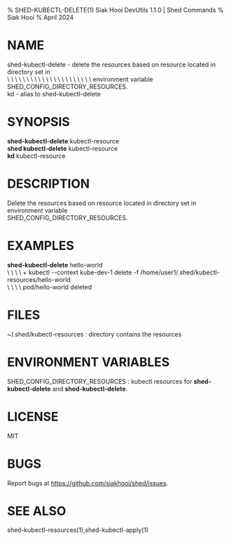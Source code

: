 % SHED-KUBECTL-DELETE(1) Siak Hooi DevUtils 1.1.0 | Shed Commands
% Siak Hooi
% April 2024

# NAME
shed-kubectl-delete - delete the resources based on resource located in directory set in \
\ \ \ \ \ \ \ \ \ \ \ \ \ \ \ \ \ \ \ \ \ \ environment variable SHED_CONFIG_DIRECTORY_RESOURCES.\
kd - alias to shed-kubectl-delete

# SYNOPSIS
**shed-kubectl-delete** kubectl-resource\
**shed kubectl-delete** kubectl-resource\
**kd** kubectl-resource

# DESCRIPTION
Delete the resources based on resource located in directory set in environment variable\
SHED_CONFIG_DIRECTORY_RESOURCES.

# EXAMPLES
**shed-kubectl-delete** hello-world\
\ \ \ \  + kubectl --context kube-dev-1 delete -f /home/user1/.shed/kubectl-resources/hello-world\
\ \ \ \  pod/hello-world deleted

# FILES
~/.shed/kubectl-resources
: directory contains the resources

# ENVIRONMENT VARIABLES
SHED_CONFIG_DIRECTORY_RESOURCES
:  kubectl resources for **shed-kubectl-delete** and **shed-kubectl-delete**.

# LICENSE
MIT

# BUGS
Report bugs at https://github.com/siakhooi/shed/issues.

# SEE ALSO
shed-kubectl-resources(1),shed-kubectl-apply(1)
